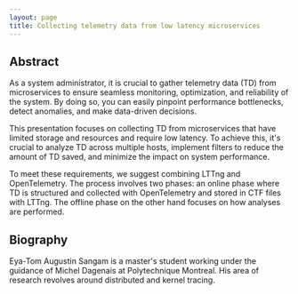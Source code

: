 ```yaml
---
layout: page
title: Collecting telemetry data from low latency microservices
---
```


## Abstract

As a system administrator, it is crucial to gather telemetry data (TD) from
microservices to ensure seamless monitoring, optimization, and reliability of
the system. By doing so, you can easily pinpoint performance bottlenecks, detect
anomalies, and make data-driven decisions.

This presentation focuses on collecting TD from microservices that have limited
storage and resources and require low latency. To achieve this, it's crucial to
analyze TD across multiple hosts, implement filters to reduce the amount of TD
saved, and minimize the impact on system performance.

To meet these requirements, we suggest combining LTTng and OpenTelemetry. The
process involves two phases: an online phase where TD is structured and
collected with OpenTelemetry and stored in CTF files with LTTng. The offline
phase on the other hand focuses on how analyses are performed.

## Biography

Eya-Tom Augustin Sangam is a master's student working under the guidance of
Michel Dagenais at Polytechnique Montreal. His area of research revolves around
distributed and kernel tracing.
